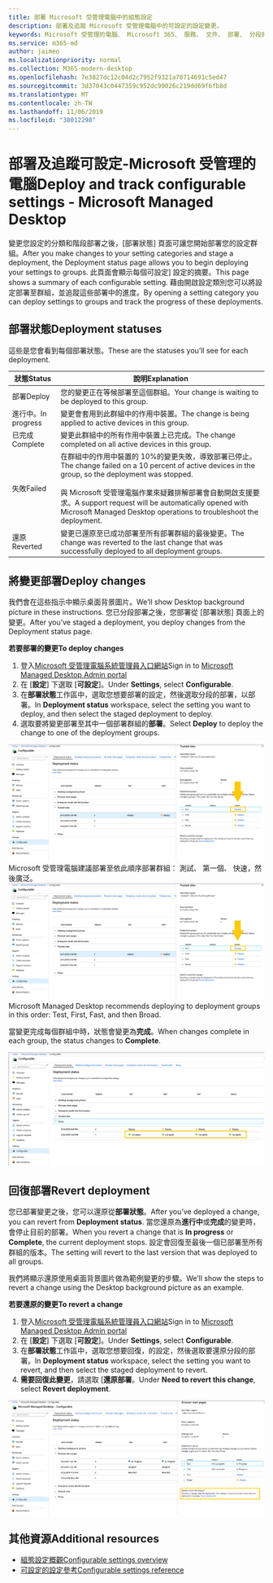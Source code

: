 ```yaml
---
title: 部署 Microsoft 受管理電腦中的組態設定
description: 部署及追蹤 Microsoft 受管理電腦中的可設定的設定變更。
keywords: Microsoft 受管理的電腦、 Microsoft 365、 服務、 文件、 部署、 分段的部署中，組態設定
ms.service: m365-md
author: jaimeo
ms.localizationpriority: normal
ms.collection: M365-modern-desktop
ms.openlocfilehash: 7e3827dc12c04d2c7952f9321a70714691c5ed47
ms.sourcegitcommit: 3d37043c0447359c952dc99026c219dd69f6fb8d
ms.translationtype: MT
ms.contentlocale: zh-TW
ms.lasthandoff: 11/06/2019
ms.locfileid: "38012298"
---
```

# <a name="deploy-and-track-configurable-settings---microsoft-managed-desktop"></a><span data-ttu-id="46790-104">部署及追蹤可設定-Microsoft 受管理的電腦</span><span class="sxs-lookup"><span data-stu-id="46790-104">Deploy and track configurable settings - Microsoft Managed Desktop</span></span>

<span data-ttu-id="46790-105">變更您設定的分類和階段部署之後，[部署狀態] 頁面可讓您開始部署您的設定群組。</span><span class="sxs-lookup"><span data-stu-id="46790-105">After you make changes to your setting categories and stage a deployment, the Deployment status page allows you to begin deploying your settings to groups.</span></span> <span data-ttu-id="46790-106">此頁面會顯示每個可設定] 設定的摘要。</span><span class="sxs-lookup"><span data-stu-id="46790-106">This page shows a summary of each configurable setting.</span></span> <span data-ttu-id="46790-107">藉由開啟設定類別您可以將設定部署至群組，並追蹤這些部署中的進度。</span><span class="sxs-lookup"><span data-stu-id="46790-107">By opening a setting category you can deploy settings to groups and track the progress of these deployments.</span></span>

## <a name="deployment-statuses"></a><span data-ttu-id="46790-108">部署狀態</span><span class="sxs-lookup"><span data-stu-id="46790-108">Deployment statuses</span></span> 

<span data-ttu-id="46790-109">這些是您會看到每個部署狀態。</span><span class="sxs-lookup"><span data-stu-id="46790-109">These are the statuses you’ll see for each deployment.</span></span>

<span data-ttu-id="46790-110">狀態</span><span class="sxs-lookup"><span data-stu-id="46790-110">Status</span></span>  | <span data-ttu-id="46790-111">說明</span><span class="sxs-lookup"><span data-stu-id="46790-111">Explanation</span></span> 
--- | --- 
<span data-ttu-id="46790-112">部署</span><span class="sxs-lookup"><span data-stu-id="46790-112">Deploy</span></span> | <span data-ttu-id="46790-113">您的變更正在等候部署至這個群組。</span><span class="sxs-lookup"><span data-stu-id="46790-113">Your change is waiting to be deployed to this group.</span></span>
<span data-ttu-id="46790-114">進行中。</span><span class="sxs-lookup"><span data-stu-id="46790-114">In progress</span></span> | <span data-ttu-id="46790-115">變更會套用到此群組中的作用中裝置。</span><span class="sxs-lookup"><span data-stu-id="46790-115">The change is being applied to active devices in this group.</span></span> 
<span data-ttu-id="46790-116">已完成</span><span class="sxs-lookup"><span data-stu-id="46790-116">Complete</span></span> | <span data-ttu-id="46790-117">變更此群組中的所有作用中裝置上已完成。</span><span class="sxs-lookup"><span data-stu-id="46790-117">The change completed on all active devices in this group.</span></span> 
<span data-ttu-id="46790-118">失敗</span><span class="sxs-lookup"><span data-stu-id="46790-118">Failed</span></span> | <span data-ttu-id="46790-119">在群組中的作用中裝置的 10%的變更失敗，導致部署已停止。</span><span class="sxs-lookup"><span data-stu-id="46790-119">The change failed on a 10 percent of active devices in the group, so the deployment was stopped.</span></span><br><br> <span data-ttu-id="46790-120">與 Microsoft 受管理電腦作業來疑難排解部署會自動開啟支援要求。</span><span class="sxs-lookup"><span data-stu-id="46790-120">A support request will be automatically opened with Microsoft Managed Desktop operations to troubleshoot the deployment.</span></span> 
<span data-ttu-id="46790-121">還原</span><span class="sxs-lookup"><span data-stu-id="46790-121">Reverted</span></span> | <span data-ttu-id="46790-122">變更已還原至已成功部署至所有部署群組的最後變更。</span><span class="sxs-lookup"><span data-stu-id="46790-122">The change was reverted to the last change that was successfully deployed to all deployment groups.</span></span>

## <a name="deploy-changes"></a><span data-ttu-id="46790-123">將變更部署</span><span class="sxs-lookup"><span data-stu-id="46790-123">Deploy changes</span></span>

<span data-ttu-id="46790-124">我們會在這些指示中顯示桌面背景圖片。</span><span class="sxs-lookup"><span data-stu-id="46790-124">We’ll show Desktop background picture in these instructions.</span></span> <span data-ttu-id="46790-125">您已分段部署之後，您部署從 [部署狀態] 頁面上的變更。</span><span class="sxs-lookup"><span data-stu-id="46790-125">After you’ve staged a deployment, you deploy changes from the Deployment status page.</span></span> 

<span data-ttu-id="46790-126">**若要部署的變更**</span><span class="sxs-lookup"><span data-stu-id="46790-126">**To deploy changes**</span></span>

1. <span data-ttu-id="46790-127">登入[Microsoft 受管理電腦系統管理員入口網站](https://aka.ms/mwaasportal)</span><span class="sxs-lookup"><span data-stu-id="46790-127">Sign in to [Microsoft Managed Desktop Admin portal](https://aka.ms/mwaasportal)</span></span>
2. <span data-ttu-id="46790-128">在 [**設定**] 下選取 [**可設定**]。</span><span class="sxs-lookup"><span data-stu-id="46790-128">Under **Settings**, select **Configurable**.</span></span>
3. <span data-ttu-id="46790-129">在**部署狀態**工作區中，選取您想要部署的設定，然後選取分段的部署，以部署。</span><span class="sxs-lookup"><span data-stu-id="46790-129">In **Deployment status** workspace, select the setting you want to deploy, and then select the staged deployment to deploy.</span></span>
4. <span data-ttu-id="46790-130">選取要將變更部署至其中一個部署群組的**部署**。</span><span class="sxs-lookup"><span data-stu-id="46790-130">Select **Deploy** to deploy the change to one of the deployment groups.</span></span>

<span data-ttu-id="46790-131">![可設定的設定部署狀態概觀](images/1deployedit.png)Microsoft 受管理電腦建議部署至依此順序部署群組： 測試、 第一個、 快速，然後廣泛。</span><span class="sxs-lookup"><span data-stu-id="46790-131">![Configurable settings deployment status overview](images/1deployedit.png) Microsoft Managed Desktop recommends deploying to deployment groups in this order: Test, First, Fast, and then Broad.</span></span> 

<span data-ttu-id="46790-132">當變更完成每個群組中時，狀態會變更為**完成**。</span><span class="sxs-lookup"><span data-stu-id="46790-132">When changes complete in each group, the status changes to **Complete**.</span></span>

![完成部署可設定的設定](images/2completeedit.png)

## <a name="revert-deployment"></a><span data-ttu-id="46790-134">回復部署</span><span class="sxs-lookup"><span data-stu-id="46790-134">Revert deployment</span></span>

<span data-ttu-id="46790-135">您已部署變更之後，您可以還原從**部署狀態**。</span><span class="sxs-lookup"><span data-stu-id="46790-135">After you’ve deployed a change, you can revert from **Deployment status**.</span></span> <span data-ttu-id="46790-136">當您還原為**進行中**或**完成**的變更時，會停止目前的部署。</span><span class="sxs-lookup"><span data-stu-id="46790-136">When you revert a change that is **In progress** or **Complete**, the current deployment stops.</span></span> <span data-ttu-id="46790-137">設定會回復至最後一個已部署至所有群組的版本。</span><span class="sxs-lookup"><span data-stu-id="46790-137">The setting will revert to the last version that was deployed to all groups.</span></span> 

<span data-ttu-id="46790-138">我們將顯示還原使用桌面背景圖片做為範例變更的步驟。</span><span class="sxs-lookup"><span data-stu-id="46790-138">We’ll show the steps to revert a change using the Desktop background picture as an example.</span></span> 

<span data-ttu-id="46790-139">**若要還原的變更**</span><span class="sxs-lookup"><span data-stu-id="46790-139">**To revert a change**</span></span>
1. <span data-ttu-id="46790-140">登入[Microsoft 受管理電腦系統管理員入口網站](https://aka.ms/mwaasportal)</span><span class="sxs-lookup"><span data-stu-id="46790-140">Sign in to [Microsoft Managed Desktop Admin portal](https://aka.ms/mwaasportal)</span></span>
2. <span data-ttu-id="46790-141">在 [**設定**] 下選取 [**可設定**]。</span><span class="sxs-lookup"><span data-stu-id="46790-141">Under **Settings**, select **Configurable**.</span></span>
3. <span data-ttu-id="46790-142">在**部署狀態**工作區中，選取您想要回復，的設定，然後選取要還原分段的部署。</span><span class="sxs-lookup"><span data-stu-id="46790-142">In **Deployment status** workspace, select the setting you want to revert, and then select the staged deployment to revert.</span></span>
4. <span data-ttu-id="46790-143">**需要回復此變更**，請選取 [**還原部署**。</span><span class="sxs-lookup"><span data-stu-id="46790-143">Under **Need to revert this change**, select **Revert deployment**.</span></span>

![部署可設定的設定還原](images/3revert.png) 

## <a name="additional-resources"></a><span data-ttu-id="46790-145">其他資源</span><span class="sxs-lookup"><span data-stu-id="46790-145">Additional resources</span></span>
- [<span data-ttu-id="46790-146">組態設定概觀</span><span class="sxs-lookup"><span data-stu-id="46790-146">Configurable settings overview</span></span>](config-setting-overview.md)
- [<span data-ttu-id="46790-147">可設定的設定參考</span><span class="sxs-lookup"><span data-stu-id="46790-147">Configurable settings reference</span></span>](config-setting-ref.md) 
